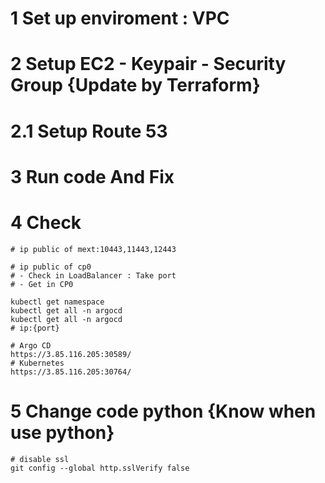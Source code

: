 # 1 Set up enviroment : VPC 

# 2 Setup EC2 - Keypair - Security Group {Update by Terraform}

# 2.1 Setup Route 53

# 3 Run code And Fix




# 4 Check 

```
# ip public of mext:10443,11443,12443

# ip public of cp0
# - Check in LoadBalancer : Take port
# - Get in CP0

kubectl get namespace
kubectl get all -n argocd
kubectl get all -n argocd
# ip:{port}

```
```
# Argo CD
https://3.85.116.205:30589/
# Kubernetes 
https://3.85.116.205:30764/

``````
# 5 Change code python {Know when use python}

```
# disable ssl 
git config --global http.sslVerify false
```
